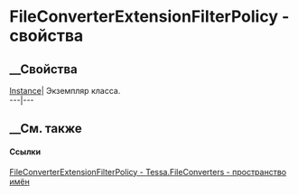 # FileConverterExtensionFilterPolicy - свойства
##  __Свойства
[Instance](P_Tessa_FileConverters_FileConverterExtensionFilterPolicy_Instance.htm)|
Экземпляр класса.  
---|---  
##  __См. также
#### Ссылки
[FileConverterExtensionFilterPolicy -
](T_Tessa_FileConverters_FileConverterExtensionFilterPolicy.htm)
[Tessa.FileConverters - пространство имён](N_Tessa_FileConverters.htm)
